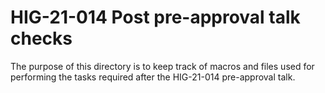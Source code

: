 # HIG-21-014 Post pre-approval talk checks 

The purpose of this directory is to keep track of macros and files used for performing the tasks required after the HIG-21-014 pre-approval talk. 
